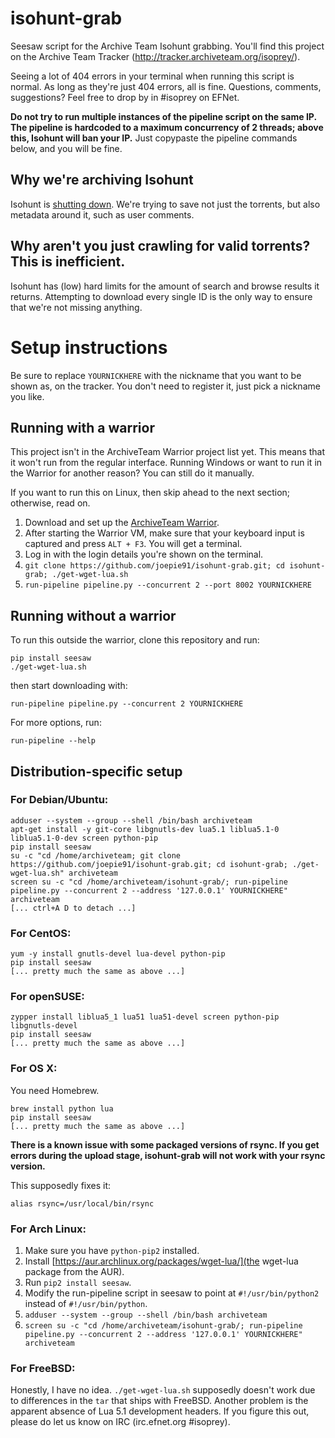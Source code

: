 isohunt-grab
=========================

Seesaw script for the Archive Team Isohunt grabbing.
You'll find this project on the Archive Team Tracker (http://tracker.archiveteam.org/isoprey/).

Seeing a lot of 404 errors in your terminal when running this script is normal. As long as they're just 404 errors, all is fine. Questions, comments, suggestions? Feel free to drop by in #isoprey on EFNet.

**Do __not__ try to run multiple instances of the pipeline script on the same IP. The pipeline is hardcoded to a maximum concurrency of 2 threads; above this, Isohunt will __ban your IP__.** Just copypaste the pipeline commands below, and you will be fine.

Why we're archiving Isohunt
-------------------------

Isohunt is [shutting down](http://torrentfreak.com/isohunt-shuts-down-after-110-million-settlement-with-the-mpaa-131017/). We're trying to save not just the torrents, but also metadata around it, such as user comments.

Why aren't you just crawling for valid torrents? This is inefficient.
-------------------------

Isohunt has (low) hard limits for the amount of search and browse results it returns. Attempting to download every single ID is the only way to ensure that we're not missing anything.

Setup instructions
=========================

Be sure to replace `YOURNICKHERE` with the nickname that you want to be shown as, on the tracker. You don't need to register it, just pick a nickname you like.

Running with a warrior
-------------------------

This project isn't in the ArchiveTeam Warrior project list yet. This means that it won't run from the regular interface. Running Windows or want to run it in the Warrior for another reason? You can still do it manually.

If you want to run this on Linux, then skip ahead to the next section; otherwise, read on.

1. Download and set up the [ArchiveTeam Warrior](http://www.archiveteam.org/index.php?title=ArchiveTeam_Warrior).
2. After starting the Warrior VM, make sure that your keyboard input is captured and press `ALT + F3`. You will get a terminal.
3. Log in with the login details you're shown on the terminal.
4. `git clone https://github.com/joepie91/isohunt-grab.git; cd isohunt-grab; ./get-wget-lua.sh`
5. `run-pipeline pipeline.py --concurrent 2 --port 8002 YOURNICKHERE`

Running without a warrior
-------------------------

To run this outside the warrior, clone this repository and run:

    pip install seesaw
    ./get-wget-lua.sh

then start downloading with:

    run-pipeline pipeline.py --concurrent 2 YOURNICKHERE

For more options, run:

    run-pipeline --help

Distribution-specific setup
-------------------------

### For Debian/Ubuntu:

    adduser --system --group --shell /bin/bash archiveteam
    apt-get install -y git-core libgnutls-dev lua5.1 liblua5.1-0 liblua5.1-0-dev screen python-pip
    pip install seesaw
    su -c "cd /home/archiveteam; git clone https://github.com/joepie91/isohunt-grab.git; cd isohunt-grab; ./get-wget-lua.sh" archiveteam
    screen su -c "cd /home/archiveteam/isohunt-grab/; run-pipeline pipeline.py --concurrent 2 --address '127.0.0.1' YOURNICKHERE" archiveteam
    [... ctrl+A D to detach ...]
    
### For CentOS:

    yum -y install gnutls-devel lua-devel python-pip
    pip install seesaw
    [... pretty much the same as above ...]

### For openSUSE:

    zypper install liblua5_1 lua51 lua51-devel screen python-pip libgnutls-devel
    pip install seesaw
    [... pretty much the same as above ...]

### For OS X:

You need Homebrew.

    brew install python lua
    pip install seesaw
    [... pretty much the same as above ...]

**There is a known issue with some packaged versions of rsync. If you get errors during the upload stage, isohunt-grab will not work with your rsync version.**

This supposedly fixes it:

    alias rsync=/usr/local/bin/rsync

### For Arch Linux:

1. Make sure you have `python-pip2` installed.
2. Install [https://aur.archlinux.org/packages/wget-lua/](the wget-lua package from the AUR). 
3. Run `pip2 install seesaw`.
4. Modify the run-pipeline script in seesaw to point at `#!/usr/bin/python2` instead of `#!/usr/bin/python`.
5. `adduser --system --group --shell /bin/bash archiveteam`
6. `screen su -c "cd /home/archiveteam/isohunt-grab/; run-pipeline pipeline.py --concurrent 2 --address '127.0.0.1' YOURNICKHERE" archiveteam`

### For FreeBSD:

Honestly, I have no idea. `./get-wget-lua.sh` supposedly doesn't work due to differences in the `tar` that ships with FreeBSD. Another problem is the apparent absence of Lua 5.1 development headers. If you figure this out, please do let us know on IRC (irc.efnet.org #isoprey).
